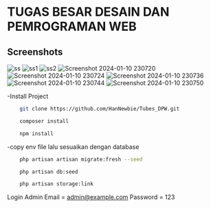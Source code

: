 # TUGAS BESAR DESAIN DAN PEMROGRAMAN WEB
## Screenshots
![ss](https://github.com/HanNewbie/Tubes_DPW/assets/146110996/f1c3220a-595a-48db-a46d-022f8899f2aa)
![ss1](https://github.com/HanNewbie/Tubes_DPW/assets/146110996/6e12047c-6cc4-4f79-a7fc-441b66cee551)
![ss2](https://github.com/HanNewbie/Tubes_DPW/assets/146110996/4d453d6e-aca1-4fab-a91f-4c3a216e1447)
![Screenshot 2024-01-10 230720](https://github.com/HanNewbie/Tubes_DPW/assets/146110996/192950e9-afc2-4541-b869-7db8ca2a5c9f)
![Screenshot 2024-01-10 230724](https://github.com/HanNewbie/Tubes_DPW/assets/146110996/02ba501d-6c7d-4001-a62a-bfe8cf80e221)
![Screenshot 2024-01-10 230736](https://github.com/HanNewbie/Tubes_DPW/assets/146110996/492d2ee4-dde3-4ebc-9003-d5d815571eb7)
![Screenshot 2024-01-10 230744](https://github.com/HanNewbie/Tubes_DPW/assets/146110996/7b659a0c-242e-4062-8a78-0bfc23990a44)
![Screenshot 2024-01-10 230750](https://github.com/HanNewbie/Tubes_DPW/assets/146110996/6f6e04be-416f-4f78-ab0c-baeda75072fb)

-Install Project
```bash
    git clone https://github.com/HanNewbie/Tubes_DPW.git
```
```bash
    composer install
```
```bash
    npm install
```
-copy env file lalu sesuaikan dengan database
```bash
    php artisan artisan migrate:fresh --seed
```
```bash
    php artisan db:seed
```
```bash
    php artisan storage:link
```

Login Admin
Email    = admin@example.com 
Password = 123
